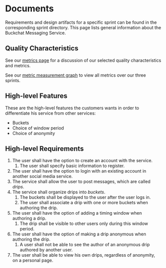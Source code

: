 # Documents

Requirements and design artifacts for a specific sprint can be found in the 
corresponding sprint directory. This page lists general information about the 
Buckchat Messaging Service.

## Quality Characteristics

See our [metrics page](./metric-definitions/) for a discussion of our selected quality characteristics and metrics.

See our [metric measurement graph](./all-metrics.pdf) to view all metrics over our three sprints.

## High-level Features

These are the high-level features the customers wants in order to differentiate his service from other services:
* Buckets
* Choice of window period
* Choice of anonymity


## High-level Requirements

1. The user shall have the option to create an account with the service.
    1. The user shall specify basic information to register.
1. The user shall have the option to login with an existing account in another social media service.
1. The service shall allow the user to post messages, which are called *drips*.
1. The service shall organize drips into *buckets*.
    1. The buckets shall be displayed to the user after the user logs in.
    1. The user shall associate a drip with one or more buckets when authoring the drip.
1. The user shall have the option of adding a timing window when authoring a drip.
    1. The drip shall be visible to other users only during this window period.
1. The user shall have the option of making a drip anonymous when authoring the drip.
    1. A user shall not be able to see the author of an anonymous drip authored by another user.
1. The user shall be able to view his own drips, regardless of anonymity, on a personal page.
